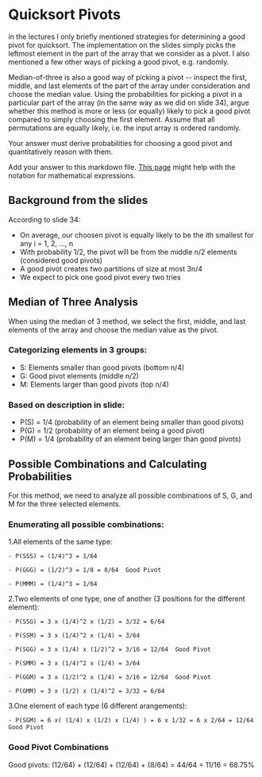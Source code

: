 # Quicksort Pivots

in the lectures I only briefly mentioned strategies for determining a good pivot
for quicksort. The implementation on the slides simply picks the leftmost
element in the part of the array that we consider as a pivot. I also mentioned a
few other ways of picking a good pivot, e.g. randomly.

Median-of-three is also a good way of picking a pivot -- inspect the first,
middle, and last elements of the part of the array under consideration and
choose the median value. Using the probabilities for picking a pivot in a
particular part of the array (in the same way as we did on slide 34), argue
whether this method is more or less (or equally) likely to pick a good pivot
compared to simply choosing the first element. Assume that all permutations are
equally likely, i.e. the input array is ordered randomly.

Your answer must derive probabilities for choosing a good pivot and
quantitatively reason with them.

Add your answer to this markdown file. [This
page](https://docs.github.com/en/get-started/writing-on-github/working-with-advanced-formatting/writing-mathematical-expressions)
might help with the notation for mathematical expressions.

## Background from the slides

According to slide 34:

  - On average, our choosen pivot is equally likely to be the ith smallest for any i = 1, 2, ..., n
  - With probability 1/2, the pivot will be from the middle n/2 elements (considered good pivots)
  - A good pivot creates two partitions of size at most 3n/4
  - We expect to pick one good pivot every two tries

## Median of Three Analysis

When using the median of 3 method, we select the first, middle, and last elements of the array and choose the median value as the pivot.

### Categorizing elements in 3 groups:

  - S: Elements smaller than good pivots (bottom n/4)
  - G: Good pivot elements (middle n/2)
  - M: Elements larger than good pivots (top n/4)

### Based on description in slide:

  - P(S) = 1/4 (probability of an element being smaller than good pivots)
  - P(G) = 1/2 (probability of an element being a good pivot)
  - P(M) = 1/4 (probability of an element being larger than good pivots)

## Possible Combinations and Calculating Probabilities

For this method, we need to analyze all possible combinations of S, G, and M for the three selected elements.

### Enumerating all possible combinations:

  1.All elements of the same type:
  
    - P(SSS) = (1/4)^3 = 1/64

    - P(GGG) = (1/2)^3 = 1/8 = 8/64  Good Pivot
    
    - P(MMM) = (1/4)^3 = 1/64
    
  2.Two elements of one type, one of another (3 positions for the different element):
  
    - P(SSG) = 3 x (1/4)^2 x (1/2) = 3/32 = 6/64
    
    - P(SSM) = 3 x (1/4)^2 x (1/4) = 3/64
    
    - P(SGG) = 3 x (1/4) x (1/2)^2 = 3/16 = 12/64  Good Pivot
    
    - P(SMM) = 3 x (1/4)^2 x (1/4) = 3/64 
    
    - P(GGM) = 3 x (1/2)^2 x (1/4) = 3/16 = 12/64  Good Pivot
    
    - P(GMM) = 3 x (1/2) x (1/4)^2 = 3/32 = 6/64
    
  3.One element of each type (6 different arangements):
  
    - P(SGM) = 6 x( (1/4) x (1/2) x (1/4) ) = 6 x 1/32 = 6 x 2/64 = 12/64  Good Pivot

### Good Pivot Combinations

Good pivots: (12/64) + (12/64) + (12/64) + (8/64) = 44/64 = 11/16 = 68.75% 


